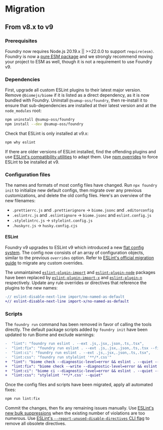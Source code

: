 # Migration

## From v8.x to v9

### Prerequisites

Foundry now requires Node.js 20.19.x || >=22.0.0 to support `require(esm)`. Foundry is now a [pure ESM package](https://gist.github.com/sindresorhus/a39789f98801d908bbc7ff3ecc99d99c) and we strongly recommend moving your project to ESM as well, though it is not a requirement to use Foundry v9.

### Dependencies

First, upgrade all custom ESLint plugins to their latest major version. Remove `@biomejs/biome` if it is listed as a direct dependency, as it is now bundled with Foundry. Uninstall `@sumup-oss/foundry`, then re-install it to ensure that sub-dependencies are installed at their latest version and at the `node_modules` root:

```sh
npm uninstall @sumup-oss/foundry
npm install --dev @sumup-oss/foundry
```

Check that ESLint is only installed at v9.x:

```sh
npm why eslint
```

If there are older versions of ESLint installed, find the offending plugins and use [ESLint's compatibility utilities](https://eslint.org/blog/2024/05/eslint-compatibility-utilities/) to adapt them. Use [npm overrides](https://docs.npmjs.com/cli/v8/configuring-npm/package-json#overrides) to force ESLint to be installed at v9.

### Configuration files

The names and formats of most config files have changed. Run `npx foundry init` to initialize new default configs, then migrate over any previous customizations, and delete the old config files. Here's an overview of the new filenames:

- `.prettierrc.js` and `.prettierignore` → `biome.jsonc` and `.editorconfig`
- `.eslintrc.js` and `.eslintignore` → `biome.jsonc` and `eslint.config.js`
- `.stylelintrc.js` → `stylelint.config.js`
- `.huskyrc.js` → `husky.config.cjs`

#### ESLint

Foundry v9 upgrades to ESLint v9 which introduced a new [flat config system](https://eslint.org/blog/2022/08/new-config-system-part-2/). The config now consists of an array of configuration objects, similar to the previous `overrides` option. Refer to [ESLint's official migration guide](https://eslint.org/docs/latest/use/configure/migration-guide) to migrate any custom overrides.

The unmaintained [`eslint-plugin-import`](https://www.npmjs.com/package/eslint-plugin-import) and [`eslint-plugin-node`](https://www.npmjs.com/package/eslint-plugin-node) packages have been replaced by [`eslint-plugin-import-x`](https://www.npmjs.com/package/eslint-plugin-import-x) and [`eslint-plugin-n`](https://www.npmjs.com/package/eslint-plugin-n) respectively. Update any rule overrides or directives that reference the plugins to the new names:

```diff
-// eslint-disable-next-line import/no-named-as-default
+// eslint-disable-next-line import-x/no-named-as-default
```

### Scripts

The `foundry run` command has been removed in favor of calling the tools directly. The default package scripts added by `foundry init` have been updated to run Biome and exclude warnings:

```diff
-  "lint": "foundry run eslint . --ext .js,.jsx,.json,.ts,.tsx",
-  "lint:fix": "foundry run eslint . --ext .js,.jsx,.json,.ts,.tsx --fix",
-  "lint:ci": "foundry run eslint . --ext .js,.jsx,.json,.ts,.tsx",
-  "lint:css": "foundry run stylelint '**/*.css'"
+  "lint": "biome check --diagnostic-level=error && eslint . --quiet --concurrency=auto",
+  "lint:fix": "biome check --write --diagnostic-level=error && eslint . --fix --quiet --concurrency=auto",
+  "lint:ci": "biome ci --diagnostic-level=error && eslint . --quiet --concurrency=auto",
+  "lint:css": "stylelint '**/*.css' --quiet"
```

Once the config files and scripts have been migrated, apply all automated fixes:

```sh
npm run lint:fix
```

Commit the changes, then fix any remaining issues manually. Use [ESLint's new bulk suppressions](https://eslint.org/blog/2025/04/introducing-bulk-suppressions/) when the existing number of violations are too numerous. Use [ESLint's `--report-unused-disable-directives` CLI flag](https://eslint.org/docs/latest/use/command-line-interface#--report-unused-disable-directives) to remove all obsolete directives.
